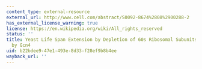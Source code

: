 ```yaml
---
content_type: external-resource
external_url: http://www.cell.com/abstract/S0092-8674%2808%2900288-2
has_external_license_warning: true
license: https://en.wikipedia.org/wiki/All_rights_reserved
status: ''
title: Yeast Life Span Extension by Depletion of 60s Ribosomal Subunits is Mediated
  by Gcn4
uid: b22bdee9-47e1-493e-8d33-f28ef9b8b4ee
wayback_url: ''
---
```

